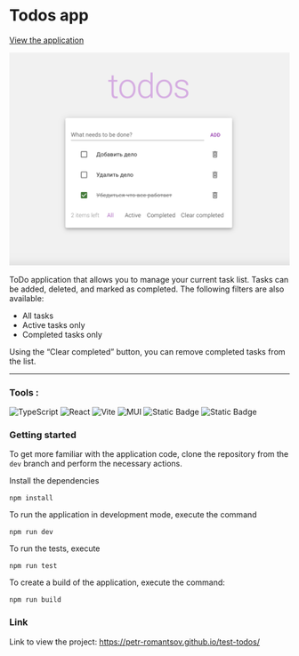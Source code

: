 # Todos app

[View the application](https://petr-romantsov.github.io/test-todos/)

![Demo image of app](./assets/todos-demo.png)

ToDo application that allows you to manage your current task list.
Tasks can be added, deleted, and marked as completed. The following filters are also available:

- All tasks
- Active tasks only
- Completed tasks only

Using the “Clear completed” button, you can remove completed tasks from the list.

---

### Tools :

![TypeScript](https://img.shields.io/badge/TypeSctipt-316192?style=for-the-badge&logo=typescript&logoColor=white)
![React](https://img.shields.io/badge/react-%2320232a.svg?style=for-the-badge&logo=react&logoColor=%2361DAFB)
![Vite](https://img.shields.io/badge/vite-%23646CFF.svg?style=for-the-badge&logo=vite&logoColor=white)
![MUI](https://img.shields.io/badge/MUI-%230081CB.svg?style=for-the-badge&logo=mui&logoColor=white)
![Static Badge](https://img.shields.io/badge/Vitest-%236e9f18?style=for-the-badge&logo=Vitest&logoColor=white)
![Static Badge](https://img.shields.io/badge/Localstorage-%23f2f4f3?style=for-the-badge&logoColor=black)

### Getting started

To get more familiar with the application code, clone the repository from the `dev` branch and perform the necessary actions.

Install the dependencies

```
npm install
```

To run the application in development mode, execute the command

```
npm run dev
```

To run the tests, execute

```
npm run test
```

To create a build of the application, execute the command:

```
npm run build
```

### Link

Link to view the project: https://petr-romantsov.github.io/test-todos/
